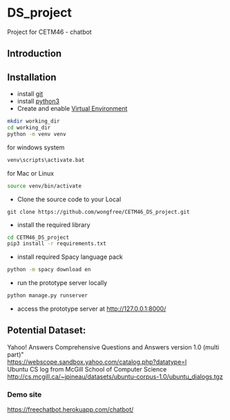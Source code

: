 # DS_project

Project for CETM46 - chatbot


## Introduction




## Installation

* install [git](https://git-scm.com/book/en/v2/Getting-Started-Installing-Git)
* install [python3](https://www.python.org/downloads/)
* Create and enable [Virtual Environment](https://docs.python.org/3/tutorial/venv.html) 
```bash
mkdir working_dir
cd working_dir
python -m venv venv
```
for windows system
```bash
venv\scripts\activate.bat
```
for Mac or Linux
```bash
source venv/bin/activate
```
* Clone the source code to your Local
```
git clone https://github.com/wongfree/CETM46_DS_project.git
```
* install the required library
```bash
cd CETM46_DS_project
pip3 install -r requirements.txt
```
* install required Spacy language pack
```bash
python -m spacy download en
``` 
* run the prototype server locally
```bash
python manage.py runserver
```
* access the prototype server at http://127.0.0.1:8000/



## Potential Dataset:
Yahoo! Answers Comprehensive Questions and Answers version 1.0 (multi part)"<br  />
https://webscope.sandbox.yahoo.com/catalog.php?datatype=l <br/>
Ubuntu CS log from McGill School of Computer Science <br/>
http://cs.mcgill.ca/~jpineau/datasets/ubuntu-corpus-1.0/ubuntu_dialogs.tgz<br/>

### Demo site
https://freechatbot.herokuapp.com/chatbot/

